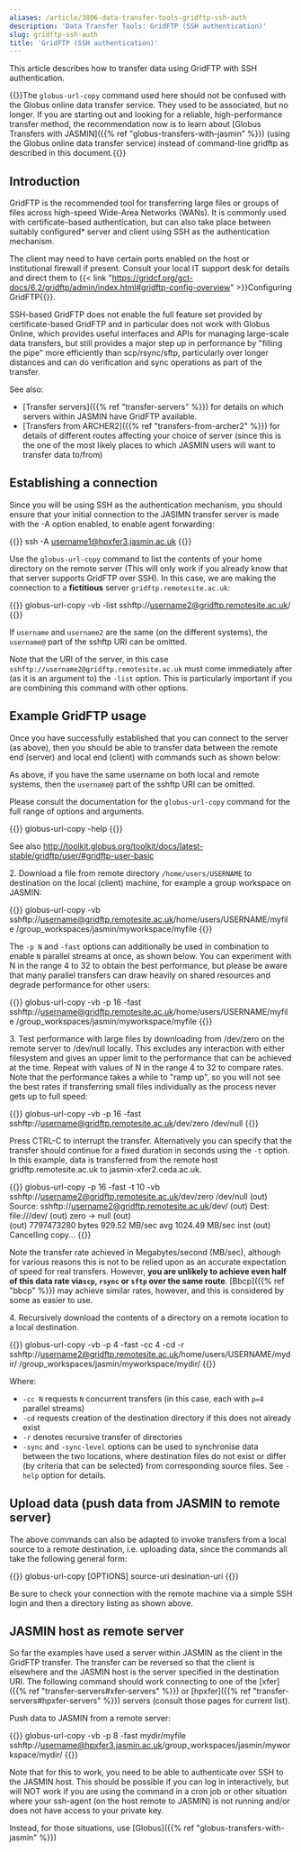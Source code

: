 ```yaml
---
aliases: /article/3806-data-transfer-tools-gridftp-ssh-auth
description: 'Data Transfer Tools: GridFTP (SSH authentication)'
slug: gridftp-ssh-auth
title: 'GridFTP (SSH authentication)'
---
```


This article describes how to transfer data using GridFTP with SSH
authentication.

{{<alert type="info">}}The `globus-url-copy` command used here should not be confused with the Globus online data transfer service. They used to be associated, but no longer. If you are starting out and looking for a reliable, high-performance transfer method, the recommendation now is to learn about [Globus Transfers with JASMIN]({{% ref "globus-transfers-with-jasmin" %}}) (using the Globus online data transfer service) instead of command-line gridftp as described in this document.{{</alert>}}

## Introduction

GridFTP is the recommended tool for transferring large files or groups of
files across high-speed Wide-Area Networks (WANs). It is commonly used with
certificate-based authentication, but can also take place between suitably
configured* server and client using SSH as the authentication mechanism.

The client may need to have certain ports enabled on the host or institutional firewall if present. Consult your local IT support desk for details and direct them to {{< link "https://gridcf.org/gct-docs/6.2/gridftp/admin/index.html#gridftp-config-overview" >}}Configuring GridFTP{{</link>}}.

SSH-based GridFTP does not enable the full feature set provided by
certificate-based GridFTP and in particular does not work with Globus Online,
which provides useful interfaces and APIs for managing large-scale data
transfers, but still provides a major step up in performance by "filling the
pipe" more efficiently than scp/rsync/sftp, particularly over longer distances
and can do verification and sync operations as part of the transfer.

See also:

- [Transfer servers]({{% ref "transfer-servers" %}}) for details on which servers within JASMIN have GridFTP available.
- [Transfers from ARCHER2]({{% ref "transfers-from-archer2" %}}) for details of different routes affecting your choice of server (since this is the one of the most likely places to which JASMIN users will want to transfer data to/from)

## Establishing a connection

Since you will be using SSH as the authentication mechanism, you should ensure
that your initial connection to the JASIMN transfer server is made with the -A
option enabled, to enable agent forwarding:

{{<command user="user" host="localhost">}}
ssh -A username1@hpxfer3.jasmin.ac.uk
{{</command>}}

Use the `globus-url-copy` command to list the contents of your home directory
on the remote server (This will only work if you already know that that server
supports GridFTP over SSH). In this case, we are making the connection to a
**fictitious** server `gridftp.remotesite.ac.uk`:

{{<command user="username" host="hpxfer3">}}
globus-url-copy -vb -list sshftp://username2@gridftp.remotesite.ac.uk/
{{</command>}}

If `username` and `username2` are the same (on the different systems), the
`username@` part of the sshftp URI can be omitted.

Note that the URI of the server, in this case
`sshftp://username2@gridftp.remotesite.ac.uk` must come immediately after (as
it is an argument to) the `-list` option. This is particularly important if
you are combining this command with other options.

## Example GridFTP usage

Once you have successfully established that you can connect to the server (as
above), then you should be able to transfer data between the remote end
(server) and local end (client) with commands such as shown below:

As above, if you have the same username on both local and remote systems, then
the `username@` part of the sshftp URI can be omitted.

Please consult the documentation for the `globus-url-copy` command for the
full range of options and arguments.

{{<command user="username" host="hpxfer3">}}
globus-url-copy -help
{{</command>}}

See also <http://toolkit.globus.org/toolkit/docs/latest-stable/gridftp/user/#gridftp-user-basic>

2\. Download a file from remote directory `/home/users/USERNAME` to
destination on the local (client) machine, for example a group workspace on
JASMIN:

{{<command user="username" host="hpxfer3">}}
globus-url-copy -vb sshftp://username@gridftp.remotesite.ac.uk/home/users/USERNAME/myfile /group_workspaces/jasmin/myworkspace/myfile
{{</command>}}

The `-p N` and `-fast` options can additionally be used in combination to
enable `N` parallel streams at once, as shown below. You can experiment with N
in the range 4 to 32 to obtain the best performance, but please be aware that
many parallel transfers can draw heavily on shared resources and degrade
performance for other users:

{{<command user="username" host="hpxfer3">}}
globus-url-copy -vb -p 16 -fast sshftp://username@gridftp.remotesite.ac.uk/home/users/USERNAME/myfile /group_workspaces/jasmin/myworkspace/myfile
{{</command>}}

3\. Test performance with large files by downloading from /dev/zero on the
remote server to /dev/null locally. This excludes any interaction with either
filesystem and gives an upper limit to the performance that can be achieved at
the time. Repeat with values of N in the range 4 to 32 to compare rates. Note
that the performance takes a while to "ramp up", so you will not see the best
rates if transferring small files individually as the process never gets up to
full speed:

{{<command user="username" host="hpxfer3">}}
globus-url-copy -vb -p 16 -fast sshftp://username@gridftp.remotesite.ac.uk/dev/zero /dev/null
{{</command>}}

Press CTRL-C to interrupt the transfer. Alternatively you can specify that the
transfer should continue for a fixed duration in seconds using the `-t`
option. In this example, data is transferred from the remote host
gridftp.remotesite.ac.uk to jasmin-xfer2.ceda.ac.uk.

{{<command user="username" host="hpxfer3">}}
globus-url-copy -p 16 -fast -t 10 -vb sshftp://username2@gridftp.remotesite.ac.uk/dev/zero /dev/null
(out)    Source: sshftp://username2@gridftp.remotesite.ac.uk/dev/
(out)    Dest:   file:///dev/
(out)      zero  ->  null
(out)    
(out)       7797473280 bytes       929.52 MB/sec avg      1024.49 MB/sec inst
(out)    Cancelling copy...
{{</command>}}

Note the transfer rate achieved in Megabytes/second (MB/sec), although for
various reasons this is not to be relied upon as an accurate expectation of
speed for real transfers. However, **you are unlikely to achieve even half of
this data rate via`scp`, `rsync` or `sftp` over the same route**.
[Bbcp]({{% ref "bbcp" %}}) may achieve similar rates, however, and
this is considered by some as easier to use.

4\. Recursively download the contents of a directory on a remote location to a
local destination.

{{<command user="username" host="hpxfer3">}}
globus-url-copy -vb -p 4 -fast -cc 4 -cd -r sshftp://username2@gridftp.remotesite.ac.uk/home/users/USERNAME/mydir/ /group_workspaces/jasmin/myworkspace/mydir/
{{</command>}}

Where:

- `-cc N` requests `N` concurrent transfers (in this case, each with `p=4` parallel streams)
- `-cd` requests creation of the destination directory if this does not already exist
- `-r` denotes recursive transfer of directories
- `-sync` and `-sync-level` options can be used to synchronise data between the two locations, where destination files do not exist or differ (by criteria that can be selected) from corresponding source files. See `-help` option for details.

## Upload data (push data from JASMIN to remote server)

The above commands can also be adapted to invoke transfers from a local source
to a remote destination, i.e. uploading data, since the commands all take the
following general form:

{{<command user="username" host="hpxfer3">}}
globus-url-copy [OPTIONS] source-uri desination-uri
{{</command>}}

Be sure to check your connection with the remote machine via a simple SSH
login and then a directory listing as shown above.

## JASMIN host as remote server

So far the examples have used a server within JASMIN as the client in the
GridFTP transfer. The transfer can be reversed so that the client is elsewhere
and the JASMIN host is the server specified in the destination URI. The
following command should work connecting to one of the [xfer]({{% ref "transfer-servers#xfer-servers" %}})
or [hpxfer]({{% ref "transfer-servers#hpxfer-servers" %}}) servers (consult those pages for current list).

Push data to JASMIN from a remote server:

{{<command user="username2" host="remotehost">}}
globus-url-copy -vb -p 8 -fast mydir/myfile sshftp://username@hpxfer3.jasmin.ac.uk/group_workspaces/jasmin/myworkspace/mydir/
{{</command>}}

Note that for this to work, you need to be able to authenticate over SSH to the JASMIN host. This should be possible if you can log in interactively, but will NOT work if you are using the command in a cron job or other situation where your ssh-agent (on the host remote to JASMIN) is not running and/or does not have access to your private key. 

Instead, for those situations, use [Globus]({{% ref "globus-transfers-with-jasmin" %}})
